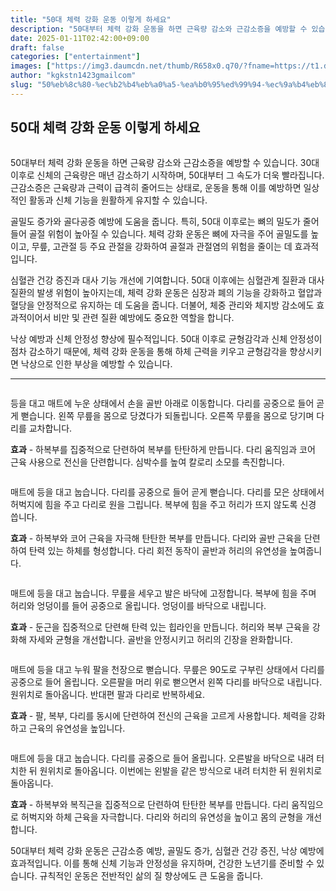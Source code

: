 ```yaml
---
title: "50대 체력 강화 운동 이렇게 하세요"
description: "50대부터 체력 강화 운동을 하면 근육량 감소와 근감소증을 예방할 수 있습니다. 30대 이후로 신체의 근육량은 매년 감소하기 시작하며, 50대부터 그 속도가 더욱 빨라집니다. 근감소증은 근육량과 근력이 급격히 줄어드는 상태로, 운동을 통해 이를 예방하면 일상적인 활동과"
date: 2025-01-11T02:42:00+09:00
draft: false
categories: ["entertainment"]
images: ["https://img3.daumcdn.net/thumb/R658x0.q70/?fname=https://t1.daumcdn.net/news/202501/11/tenbody/20250111073010308upth.jpg", "https://t1.daumcdn.net/news/202501/11/tenbody/20250111073010760ivud.gif", "https://t1.daumcdn.net/news/202501/11/tenbody/20250111073011254mjoi.gif", "https://t1.daumcdn.net/news/202501/11/tenbody/20250111073011793trla.gif", "https://t1.daumcdn.net/news/202501/11/tenbody/20250111073012172tobj.gif"]
author: "kgkstn1423gmailcom"
slug: "50%eb%8c%80-%ec%b2%b4%eb%a0%a5-%ea%b0%95%ed%99%94-%ec%9a%b4%eb%8f%99-%ec%9d%b4%eb%a0%87%ea%b2%8c-%ed%95%98%ec%84%b8%ec%9a%94"
---
```


<h2 >50대 체력 강화 운동 이렇게 하세요</h2> <figure ><img src="https://img3.daumcdn.net/thumb/R658x0.q70/?fname=https://t1.daumcdn.net/news/202501/11/tenbody/20250111073010308upth.jpg" alt=""/></figure> <p>50대부터 체력 강화 운동을 하면 근육량 감소와 근감소증을 예방할 수 있습니다. 30대 이후로 신체의 근육량은 매년 감소하기 시작하며, 50대부터 그 속도가 더욱 빨라집니다. 근감소증은 근육량과 근력이 급격히 줄어드는 상태로, 운동을 통해 이를 예방하면 일상적인 활동과 신체 기능을 원활하게 유지할 수 있습니다.</p> <p>골밀도 증가와 골다공증 예방에 도움을 줍니다. 특히, 50대 이후로는 뼈의 밀도가 줄어들어 골절 위험이 높아질 수 있습니다. 체력 강화 운동은 뼈에 자극을 주어 골밀도를 높이고, 무릎, 고관절 등 주요 관절을 강화하여 골절과 관절염의 위험을 줄이는 데 효과적입니다.</p> <p>심혈관 건강 증진과 대사 기능 개선에 기여합니다. 50대 이후에는 심혈관계 질환과 대사 질환의 발생 위험이 높아지는데, 체력 강화 운동은 심장과 폐의 기능을 강화하고 혈압과 혈당을 안정적으로 유지하는 데 도움을 줍니다. 더불어, 체중 관리와 체지방 감소에도 효과적이어서 비만 및 관련 질환 예방에도 중요한 역할을 합니다.</p> <p>낙상 예방과 신체 안정성 향상에 필수적입니다. 50대 이후로 균형감각과 신체 안정성이 점차 감소하기 때문에, 체력 강화 운동을 통해 하체 근력을 키우고 균형감각을 향상시키면 낙상으로 인한 부상을 예방할 수 있습니다.</p> <hr /> <figure ><img src="https://t1.daumcdn.net/news/202501/11/tenbody/20250111073010760ivud.gif" alt=""/></figure> <p>등을 대고 매트에 누운 상태에서 손을 골반 아래로 이동합니다. 다리를 공중으로 들어 곧게 뻗습니다. 왼쪽 무릎을 몸으로 당겼다가 되돌립니다. 오른쪽 무릎을 몸으로 당기며 다리를 교차합니다.</p> <p><strong>효과</strong> - 하복부를 집중적으로 단련하여 복부를 탄탄하게 만듭니다. 다리 움직임과 코어 근육 사용으로 전신을 단련합니다. 심박수를 높여 칼로리 소모를 촉진합니다.</p> <figure ><img src="https://t1.daumcdn.net/news/202501/11/tenbody/20250111073011254mjoi.gif" alt=""/></figure> <p>매트에 등을 대고 눕습니다. 다리를 공중으로 들어 곧게 뻗습니다. 다리를 모은 상태에서 허벅지에 힘을 주고 다리로 원을 그립니다. 복부에 힘을 주고 허리가 뜨지 않도록 신경 씁니다.</p> <p><strong>효과</strong> - 하복부와 코어 근육을 자극해 탄탄한 복부를 만듭니다. 다리와 골반 근육을 단련하여 탄력 있는 하체를 형성합니다. 다리 회전 동작이 골반과 허리의 유연성을 높여줍니다.</p> <figure ><img src="https://t1.daumcdn.net/news/202501/11/tenbody/20250111073011793trla.gif" alt=""/></figure> <p>매트에 등을 대고 눕습니다. 무릎을 세우고 발은 바닥에 고정합니다. 복부에 힘을 주며 허리와 엉덩이를 들어 공중으로 올립니다. 엉덩이를 바닥으로 내립니다.</p> <p><strong>효과</strong> - 둔근을 집중적으로 단련해 탄력 있는 힙라인을 만듭니다. 허리와 복부 근육을 강화해 자세와 균형을 개선합니다. 골반을 안정시키고 허리의 긴장을 완화합니다.</p> <figure ><img src="https://t1.daumcdn.net/news/202501/11/tenbody/20250111073012172tobj.gif" alt=""/></figure> <p>매트에 등을 대고 누워 팔을 천장으로 뻗습니다. 무릎은 90도로 구부린 상태에서 다리를 공중으로 들어 올립니다. 오른팔을 머리 위로 뻗으면서 왼쪽 다리를 바닥으로 내립니다. 원위치로 돌아옵니다. 반대편 팔과 다리로 반복하세요.</p> <p><strong>효과</strong> - 팔, 복부, 다리를 동시에 단련하여 전신의 근육을 고르게 사용합니다. 체력을 강화하고 근육의 유연성을 높입니다.</p> <figure ><img src="https://t1.daumcdn.net/news/202501/11/tenbody/20250111073012614uowv.gif" alt=""/></figure> <p>매트에 등을 대고 눕습니다. 다리를 공중으로 들어 올립니다. 오른발을 바닥으로 내려 터치한 뒤 원위치로 돌아옵니다. 이번에는 왼발을 같은 방식으로 내려 터치한 뒤 원위치로 돌아옵니다.</p> <p><strong>효과</strong> - 하복부와 복직근을 집중적으로 단련하여 탄탄한 복부를 만듭니다. 다리 움직임으로 허벅지와 하체 근육을 자극합니다. 다리와 허리의 유연성을 높이고 몸의 균형을 개선합니다.</p> <p>50대부터 체력 강화 운동은 근감소증 예방, 골밀도 증가, 심혈관 건강 증진, 낙상 예방에 효과적입니다. 이를 통해 신체 기능과 안정성을 유지하며, 건강한 노년기를 준비할 수 있습니다. 규칙적인 운동은 전반적인 삶의 질 향상에도 큰 도움을 줍니다.</p>